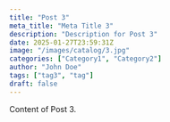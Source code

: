 ```yaml
---
title: "Post 3"
meta_title: "Meta Title 3"
description: "Description for Post 3"
date: 2025-01-27T23:59:31Z
image: "/images/catalog/3.jpg"
categories: ["Category1", "Category2"]
author: "John Doe"
tags: ["tag3", "tag"]
draft: false
---
```


Content of Post 3.
